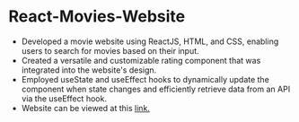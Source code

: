 # React-Movies-Website

+ Developed a movie website using ReactJS, HTML, and CSS, enabling users to search for movies based on their input.
+ Created a versatile and customizable rating component that was integrated into the website's design.
+ Employed useState and useEffect hooks to dynamically update the component when state changes and efficiently retrieve data from an API via the useEffect hook.
+ Website can be viewed at this [link.]()
